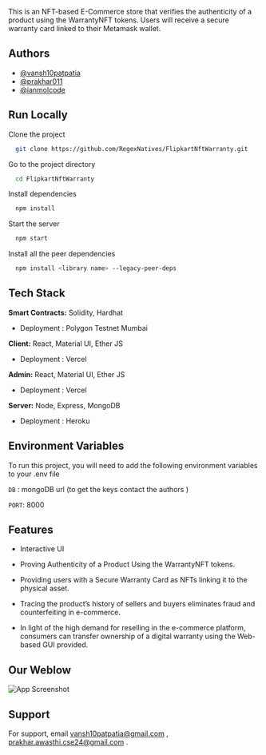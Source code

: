 
This is an NFT-based E-Commerce store that verifies the authenticity of a product using the WarrantyNFT tokens. Users will receive a secure warranty card linked to their Metamask wallet.

## Authors

- [@vansh10patpatia](https://www.github.com/vansh10patpatia)
- [@prakhar011](https://www.github.com/prakhar011)
- [@ianmolcode](https://www.github.com/ianmolcode)


## Run Locally

Clone the project

```bash
  git clone https://github.com/RegexNatives/FlipkartNftWarranty.git
```

Go to the project directory

```bash
  cd FlipkartNftWarranty
```

Install dependencies

```bash
  npm install
```

Start the server

```bash
  npm start
```
Install all the peer dependencies

```bash
  npm install <library name> --legacy-peer-deps
```


## Tech Stack

**Smart Contracts:** Solidity, Hardhat 
 - Deployment : Polygon Testnet Mumbai

**Client:** React, Material UI, Ether JS
- Deployment : Vercel

**Admin:** React, Material UI, Ether JS
- Deployment : Vercel

**Server:** Node, Express, MongoDB
- Deployment : Heroku


## Environment Variables

To run this project, you will need to add the following environment variables to your .env file

`DB` : mongoDB url (to get the keys contact the authors )

`PORT`: 8000


## Features

- Interactive UI
- Proving Authenticity of a Product Using the WarrantyNFT tokens.

- Providing users with a Secure Warranty Card as NFTs linking it to the physical asset.
- Tracing the product’s history of sellers and buyers eliminates fraud and counterfeiting in e-commerce.
- In light of the high demand for reselling in the e-commerce platform, consumers can transfer ownership of a digital warranty using the Web-based GUI provided.

## Our Weblow

![App Screenshot](https://res.cloudinary.com/vansh10patpatia/image/upload/v1659299104/gg_y7bwgy.png)


## Support

For support, email vansh10patpatia@gmail.com , prakhar.awasthi.cse24@gmail.com .


